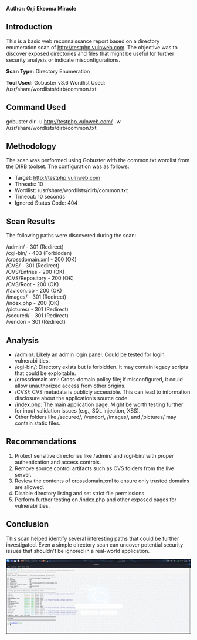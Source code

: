 **Author: Orji Ekeoma Miracle** 

## **Introduction**

This is a basic web reconnaissance report based on a directory enumeration scan of http://testphp.vulnweb.com. The objective was to discover exposed directories and files that might be useful for further security analysis or indicate misconfigurations.

**Scan Type:** Directory Enumeration

**Tool Used:** Gobuster v3.6 Wordlist Used: /usr/share/wordlists/dirb/common.txt 

## **Command Used**

gobuster dir \-u http://testphp.vulnweb.com/ \-w /usr/share/wordlists/dirb/common.txt

## **Methodology**

The scan was performed using Gobuster with the common.txt wordlist from the DIRB toolset. The configuration was as follows:

* Target: http://testphp.vulnweb.com  
* Threads: 10  
* Wordlist: /usr/share/wordlists/dirb/common.txt  
* Timeout: 10 seconds  
* Ignored Status Code: 404


## 

## 

## 

## **Scan Results**

The following paths were discovered during the scan:

/admin/ \- 301 (Redirect)  
/cgi-bin/ \- 403 (Forbidden)  
/crossdomain.xml \- 200 (OK)  
/CVS/ \- 301 (Redirect)  
/CVS/Entries \- 200 (OK)  
/CVS/Repository \- 200 (OK)  
/CVS/Root \- 200 (OK)  
/favicon.ico \- 200 (OK)  
/images/ \- 301 (Redirect)  
/index.php \- 200 (OK)  
/pictures/ \- 301 (Redirect)  
/secured/ \- 301 (Redirect)  
/vendor/ \- 301 (Redirect)

## **Analysis**

* /admin/: Likely an admin login panel. Could be tested for login vulnerabilities.  
* /cgi-bin/: Directory exists but is forbidden. It may contain legacy scripts that could be exploitable.  
* /crossdomain.xml: Cross-domain policy file; if misconfigured, it could allow unauthorized access from other origins.  
* /CVS/: CVS metadata is publicly accessible. This can lead to information disclosure about the application’s source code.  
* /index.php: The main application page. Might be worth testing further for input validation issues (e.g., SQL injection, XSS).  
* Other folders like /secured/, /vendor/, /images/, and /pictures/ may contain static files.

## **Recommendations**

1. Protect sensitive directories like /admin/ and /cgi-bin/ with proper authentication and access controls.  
2. Remove source control artifacts such as CVS folders from the live server.  
3. Review the contents of crossdomain.xml to ensure only trusted domains are allowed.  
4. Disable directory listing and set strict file permissions.  
5. Perform further testing on /index.php and other exposed pages for vulnerabilities.

## 

## **Conclusion**

This scan helped identify several interesting paths that could be further investigated. Even a simple directory scan can uncover potential security issues that shouldn't be ignored in a real-world application.

![Image](https://raw.githubusercontent.com/orjimiracle/Cybersecurity/refs/heads/main/images/gobuster.jpg)


